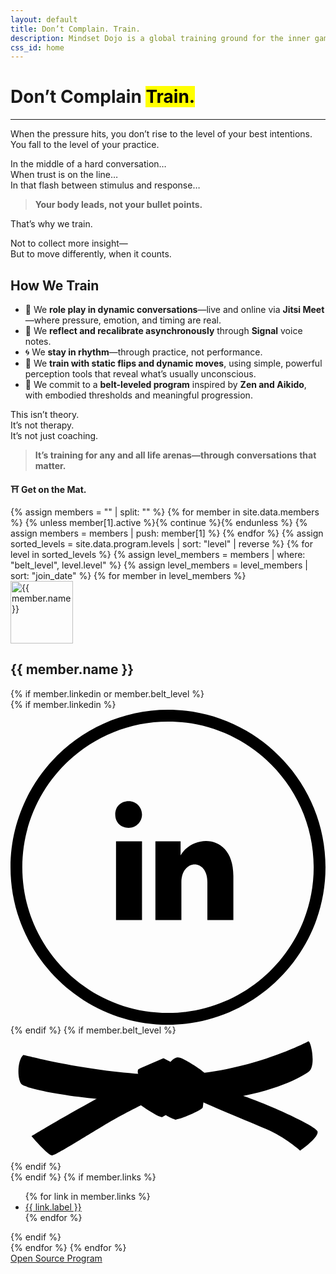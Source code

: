 ```yaml
---
layout: default
title: Don’t Complain. Train.
description: Mindset Dojo is a global training ground for the inner game of presence, leadership, and emotional clarity. For conversations that matter—across all life arenas.
css_id: home
---
```


<h1>Don’t Complain <mark>Train.</mark></h1>
<hr>

<p>When the pressure hits, you don’t rise to the level of your best intentions.<br>
You fall to the level of your practice.</p>

<p>In the middle of a hard conversation…<br>
When trust is on the line…<br>
In that flash between stimulus and response…</p>

<blockquote><strong>Your body leads, not your bullet points.</strong></blockquote>

<p>That’s why we train.</p>

<p>Not to collect more insight—<br>
But to move differently, when it counts.</p>

<h2>How We Train</h2>
<ul>
  <li>🥋 We <strong>role play in dynamic conversations</strong>—live and online via <strong>Jitsi Meet</strong>—where pressure, emotion, and timing are real.</li>
  <li>🔁 We <strong>reflect and recalibrate asynchronously</strong> through <strong>Signal</strong> voice notes.</li>
  <li>🌀 We <strong>stay in rhythm</strong>—through practice, not performance.</li>
  <li>🧭 We <strong>train with static flips and dynamic moves</strong>, using simple, powerful perception tools that reveal what’s usually unconscious.</li>
  <li>🎯 We commit to a <strong>belt-leveled program</strong> inspired by <strong>Zen and Aikido</strong>, with embodied thresholds and meaningful progression.</li>
</ul>

<p>This isn’t theory.<br>
It’s not therapy.<br>
It’s not just coaching.</p>

<blockquote><strong>It’s training for any and all life arenas—through conversations that matter.</strong></blockquote>

<p><strong>⛩️ Get on the Mat.</strong></p>

<div class="md-members">
{% assign members = "" | split: "" %}
{% for member in site.data.members %}
	{% unless member[1].active %}{% continue %}{% endunless %}
	{% assign members = members | push: member[1] %}
{% endfor %}
{% assign sorted_levels = site.data.program.levels | sort: "level" | reverse %}
{% for level in sorted_levels %}
	{% assign level_members = members | where: "belt_level", level.level" %}
	{% assign level_members = level_members | sort: "join_date" %}
	{% for member in level_members %}
	<section>
		<img src="{{member.profile_picture}}" width="100" height="100" alt="{{ member.name }}" />
		<h2>{{ member.name }}</h2>
		{% if member.linkedin or member.belt_level %}
		<div class="md-group">
			{% if member.linkedin %}
			<a href="{{ member.linkedin }}" target="_blank" aria-label="LinkedIn">
				<svg class="md-icon-svg" xmlns="http://www.w3.org/2000/svg" version="1.1" viewBox="0 0 40 40"><path d="M20,1.5c10.2,0,18.5,8.3,18.5,18.5s-8.3,18.5-18.5,18.5S1.5,30.2,1.5,20,9.8,1.5,20,1.5ZM20,0C9,0,0,9,0,20s9,20,20,20,20-9,20-20S31,0,20,0ZM16.7,13.3c0,.9-.7,1.7-1.7,1.7s-1.7-.7-1.7-1.7.7-1.7,1.7-1.7,1.7.8,1.7,1.7ZM16.7,16.7h-3.3v10h3.3v-10ZM21.7,16.7h-3.3v10h3.3v-4.8c0-2.9,3.3-3.1,3.3,0v4.8h3.3v-5.6c0-5.5-5.2-5.3-6.7-2.6,0,0,0-1.8,0-1.8Z"/></svg>
			</a>
			{% endif %}
			{% if member.belt_level %}
			<svg class="md-belt-svg {{ level.color }}" xmlns="http://www.w3.org/2000/svg" version="1.1" viewBox="0 0 500 200"><title>{{ level.label }}</title><path class="st3" d="M202.6,53.8s-1.5,5,.2,7.4,24.9,1.8,24.9,1.8l-11.3-10.2-13.8,1.1h0Z"/><path class="st4" d="M20.4,30.9s119.2,32.1,233.8,32.1S468.9,11.8,472.7,9.5c3.8-2.3,13,39,.8,48.1-12.2,9.2-81,48.9-216.2,48.9S24.3,85.1,17.4,77.5s-6.9-38.2,3.1-46.6h-.1Z"/><path class="st0" d="M262.6,134s-22.2-6.1-28.3-21.4,58.8-29.8,58.8-29.8l-6.1,31.3-24.4,19.9h0Z"/><path class="st4" d="M206.1,110.4s30.6,21.4,35.1,19.1c4.6-2.3,58.8-36.7,58.8-36.7l-45.8-33.6-50.4,38.2,2.3,13h0Z"/><path class="st4" d="M33.4,160s125.3-76.4,200.9-107c75.6-30.6,30.6,29,30.6,29,0,0-78.7,38.2-110.8,57.3-32.1,19.1-81.7,50.4-87.9,51.2-6.1.8-32.9-30.6-32.9-30.6h.1Z"/><path class="st3" d="M266.6,35s-5.3-1.9-14.1,8.5c-8.9,10.3,15.1,8.2,15.1,8.2l-.9-16.7h-.1Z"/><path class="st1" d="M242.8,36.2s94.7,49.7,127.6,60.4c32.9,10.7,113.8,46.6,116.9,55.8s-27.5,30.6-27.5,30.6c0,0-23.7-21.4-54.2-34.4-30.6-13-83.3-34.4-112.3-48.1-29-13.8-89.4-47.4-89.4-47.4l39-16.8h0Z"/><path class="st2" d="M266.4,35.5s-2.3,92.4-4.6,97c-2.3,4.6,42.8-13,43.5-18.3.8-5.3,6.9-50.4,2.3-55s-36.7-26-41.3-23.7h.1Z"/></svg>
			{% endif %}
		</div>
		{% endif %}
		{% if member.links %}
		<ul>
			{% for link in member.links %}
			<li><a href="{{ link.url }}">{{ link.label }}</a></li>
			{% endfor %}
		</ul>
		{% endif %}
	</section>
	{% endfor %}
{% endfor %}
</div>

<div class="md-cta-group">
    <a href="./program">Open Source Program</a>
</div>
